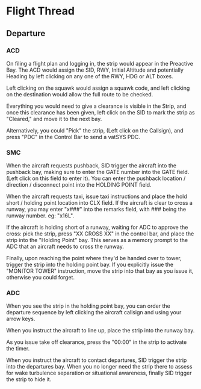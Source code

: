 # Flight Thread
## Departure
### ACD

On filing a flight plan and logging in, the strip would appear in the Preactive Bay. The ACD would assign the SID, RWY, Initial Altitude and potentially Heading by left clicking on any one of the RWY, HDG or ALT boxes.

Left clicking on the squawk would assign a squawk code, and left clicking on the destination would allow the full route to be checked.

Everything you would need to give a clearance is visible in the Strip, and once this clearance has been given, left click on the SID to mark the strip as "Cleared," and move it to the next bay.

Alternatively, you could "Pick" the strip, (Left click on the Callsign), and press "PDC" in the Control Bar to send a vatSYS PDC.

### SMC
When the aircraft requests pushback, SID trigger the aircraft into the pushback bay, making sure to enter the GATE number into the GATE field. (Left click on this field to enter it).
You can enter the pushback location / direction / disconnect point into the HOLDING POINT field.

When the aircraft requests taxi, issue taxi instructions and place the hold short / holding point location into CLX field. If the aircraft is clear to cross a runway, you may enter "x###" into the remarks field, with ### being the runway number. eg: "x16L".

If the aircraft is holding short of a runway, waiting for ADC to approve the cross: pick the strip, press "XX CROSS XX" in the control bar, and place the strip into the "Holding Point" bay. This serves as a memory prompt to the ADC that an aircraft needs to cross the runway.

Finally, upon reaching the point where they'd be handed over to tower, trigger the strip into the holding point bay. If you explicitly issue the "MONITOR TOWER" instruction, move the strip into that bay as you issue it, otherwise you could forget. 

### ADC
When you see the strip in the holding point bay, you can order the departure sequence by left clicking the aircraft callsign and using your arrow keys.

When you instruct the aircraft to line up, place the strip into the runway bay.

As you issue take off clearance, press the "00:00" in the strip to activate the timer. 

When you instruct the aircraft to contact departures, SID trigger the strip into the departures bay. When you no longer need the strip there to assess for wake turbulence separation or situational awareness, finally SID trigger the strip to hide it.